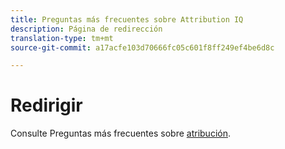 ```yaml
---
title: Preguntas más frecuentes sobre Attribution IQ
description: Página de redirección
translation-type: tm+mt
source-git-commit: a17acfe103d70666fc05c601f8ff249ef4be6d8c

---
```



# Redirigir

Consulte Preguntas más frecuentes sobre [atribución](../c-panels/attribution/attribution-faq.md).
